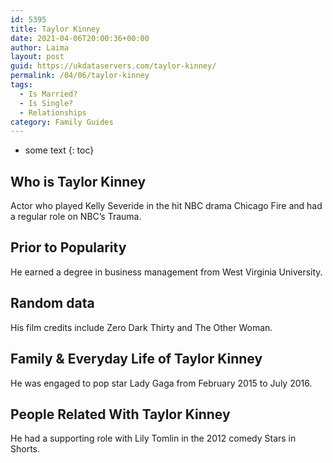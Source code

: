 ```yaml
---
id: 5395
title: Taylor Kinney
date: 2021-04-06T20:00:36+00:00
author: Laima
layout: post
guid: https://ukdataservers.com/taylor-kinney/
permalink: /04/06/taylor-kinney
tags:
  - Is Married?
  - Is Single?
  - Relationships
category: Family Guides
---
```


* some text
{: toc}


## Who is Taylor Kinney
                  
                  
                  
Actor who played Kelly Severide in the hit NBC drama Chicago Fire and had a regular role on NBC&#8217;s Trauma.
                  
              
            
              
            
                
                
                
## Prior to Popularity
                  
                  
                  
He earned a degree in business management from West Virginia University.
                  
              
            
              
            
                
                
                
## Random data
                  
                  
                  
His film credits include Zero Dark Thirty and The Other Woman.
                  
              
            
              
            
                
                
                
## Family & Everyday Life of Taylor Kinney
                  
                  
                  
He was engaged to pop star Lady Gaga from February 2015 to July 2016.
                  
              
            
              
            
                
                
                
## People Related With Taylor Kinney
                  
                  
                  
He had a supporting role with Lily Tomlin in the 2012 comedy Stars in Shorts.
                  
              
            
              
            
                
              
            
              
              
            
            
              
            
          
          
          